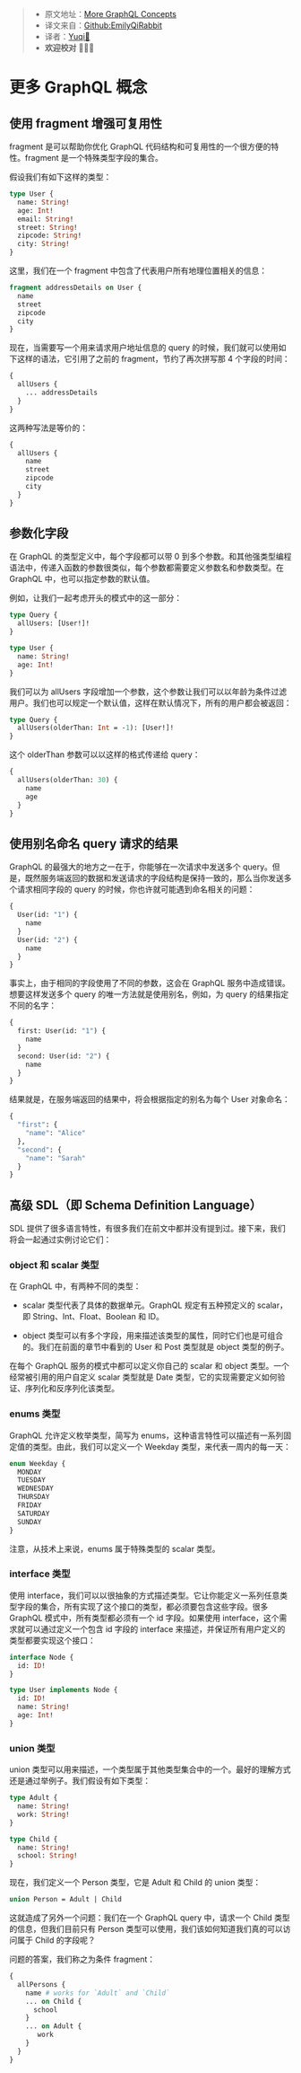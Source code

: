 > * 原文地址：[More GraphQL Concepts](https://www.howtographql.com/advanced/2-more-graphql-concepts/)
> * 译文来自：[Github:EmilyQiRabbit](https://github.com/EmilyQiRabbit/GraphQLTranslation)
> * 译者：[Yuqi🌸](https://github.com/EmilyQiRabbit)
> * **欢迎校对** 🙋‍♀️🎉

# 更多 GraphQL 概念

## 使用 fragment 增强可复用性

fragment 是可以帮助你优化 GraphQL 代码结构和可复用性的一个很方便的特性。fragment 是一个特殊类型字段的集合。

假设我们有如下这样的类型：

```graphql
type User {
  name: String!
  age: Int!
  email: String!
  street: String!
  zipcode: String!
  city: String!
}
```

这里，我们在一个 fragment 中包含了代表用户所有地理位置相关的信息：

```graphql
fragment addressDetails on User {
  name
  street
  zipcode
  city
}
```

现在，当需要写一个用来请求用户地址信息的 query 的时候，我们就可以使用如下这样的语法，它引用了之前的 fragment，节约了再次拼写那 4 个字段的时间：

```graphql
{
  allUsers {
    ... addressDetails
  }
}
```

这两种写法是等价的：

```graphql
{
  allUsers {
    name
    street
    zipcode
    city
  }
}
```

## 参数化字段

在 GraphQL 的类型定义中，每个字段都可以带 0 到多个参数。和其他强类型编程语法中，传递入函数的参数很类似，每个参数都需要定义参数名和参数类型。在 GraphQL 中，也可以指定参数的默认值。

例如，让我们一起考虑开头的模式中的这一部分：

```graphql
type Query {
  allUsers: [User!]!
}

type User {
  name: String!
  age: Int!
}
```

我们可以为 allUsers 字段增加一个参数，这个参数让我们可以以年龄为条件过滤用户。我们也可以规定一个默认值，这样在默认情况下，所有的用户都会被返回：

```graphql
type Query {
  allUsers(olderThan: Int = -1): [User!]!
}
```

这个 olderThan 参数可以以这样的格式传递给 query：

```graphql
{
  allUsers(olderThan: 30) {
    name
    age
  }
}
```

## 使用别名命名 query 请求的结果

GraphQL 的最强大的地方之一在于，你能够在一次请求中发送多个 query。但是，既然服务端返回的数据和发送请求的字段结构是保持一致的，那么当你发送多个请求相同字段的 query 的时候，你也许就可能遇到命名相关的问题：

```graphql
{
  User(id: "1") {
    name
  }
  User(id: "2") {
    name
  }
}
```

事实上，由于相同的字段使用了不同的参数，这会在 GraphQL 服务中造成错误。想要这样发送多个 query 的唯一方法就是使用别名，例如，为 query 的结果指定不同的名字：

```graphql
{
  first: User(id: "1") {
    name
  }
  second: User(id: "2") {
    name
  }
}
```

结果就是，在服务端返回的结果中，将会根据指定的别名为每个 User 对象命名：

```graphql
{
  "first": {
    "name": "Alice"
  },
  "second": {
    "name": "Sarah"
  }
}
```

## 高级 SDL（即 Schema Definition Language）

SDL 提供了很多语言特性，有很多我们在前文中都并没有提到过。接下来，我们将会一起通过实例讨论它们：

### object 和 scalar 类型

在 GraphQL 中，有两种不同的类型：

* scalar 类型代表了具体的数据单元。GraphQL 规定有五种预定义的 scalar，即 String、Int、Float、Boolean 和 ID。

* object 类型可以有多个字段，用来描述该类型的属性，同时它们也是可组合的。我们在前面的章节中看到的 User 和 Post 类型就是 object 类型的例子。

在每个 GraphQL 服务的模式中都可以定义你自己的 scalar 和 object 类型。一个经常被引用的用户自定义 scalar 类型就是 Date 类型，它的实现需要定义如何验证、序列化和反序列化该类型。

### enums 类型

GraphQL 允许定义枚举类型，简写为 enums，这种语言特性可以描述有一系列固定值的类型。由此，我们可以定义一个 Weekday 类型，来代表一周内的每一天：

```graphql
enum Weekday {
  MONDAY
  TUESDAY
  WEDNESDAY
  THURSDAY
  FRIDAY
  SATURDAY
  SUNDAY
}
```

注意，从技术上来说，enums 属于特殊类型的 scalar 类型。

### interface 类型

使用 interface，我们可以以很抽象的方式描述类型。它让你能定义一系列任意类型字段的集合，所有实现了这个接口的类型，都必须要包含这些字段。很多 GraphQL 模式中，所有类型都必须有一个 id 字段。如果使用 interface，这个需求就可以通过定义一个包含 id 字段的 interface 来描述，并保证所有用户定义的类型都要实现这个接口：

```graphql
interface Node {
  id: ID!
}

type User implements Node {
  id: ID!
  name: String!
  age: Int!
}
```

### union 类型

union 类型可以用来描述，一个类型属于其他类型集合中的一个。最好的理解方式还是通过举例子。我们假设有如下类型：

```graphql
type Adult {
  name: String!
  work: String!
}

type Child {
  name: String!
  school: String!
}
```

现在，我们定义一个 Person 类型，它是 Adult 和 Child 的 union 类型：

```graphql
union Person = Adult | Child
```

这就造成了另外一个问题：我们在一个 GraphQL query 中，请求一个 Child 类型的信息，但我们目前只有 Person 类型可以使用，我们该如何知道我们真的可以访问属于 Child 的字段呢？

问题的答案，我们称之为条件 fragment：

```graphql
{
  allPersons {
    name # works for `Adult` and `Child`
    ... on Child {
      school
    }
    ... on Adult {
       work
    }
  }
}
```
